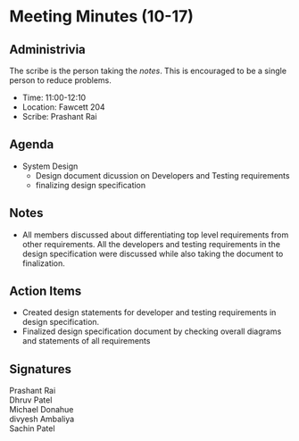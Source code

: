 
# Meeting Minutes (10-17)

## Administrivia
The scribe is the person taking the _notes_. This is encouraged to be a single person to reduce problems.
* Time: 11:00-12:10
* Location: Fawcett 204
* Scribe: Prashant Rai

## Agenda
* System Design
  * Design document dicussion on Developers and Testing requirements
  * finalizing design specification

## Notes
* All members discussed about differentiating top level requirements from other requirements. All the developers and testing requirements in the design specification were discussed while also taking the document to finalization.


## Action Items
* Created design statements for developer and testing requirements in design specification.
* Finalized design specification document by checking overall diagrams and statements of all requirements


## Signatures
Prashant Rai  
Dhruv Patel   
Michael Donahue   
divyesh Ambaliya  
Sachin Patel